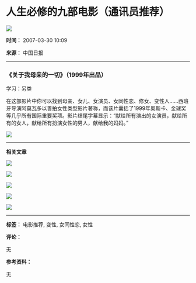 # 人生必修的九部电影（通讯员推荐）

![](../../../image_lt/tmd.gif)

**时间：** 2007-03-30 10:09

**来源：** 中国日报

---

### 《关于我母亲的一切》（1999年出品）

学习：另类

在这部影片中你可以找到母亲、女儿、女演员、女同性恋、修女、变性人……西班牙导演阿莫瓦多以善拍女性类型影片著称，而该片囊括了1999年奥斯卡、金球奖等几乎所有国际重要奖项。影片结尾字幕显示：“献给所有演出的女演员，献给所有的女人，献给所有扮演女性的男人，献给我的妈妈。”

![](xin_4703043010182421199811.jpg)

---

**相关文章** 

![](xin_560304300937592113582.jpg)

![](xin_540304282021013165614.jpg)

![](xin_2903042818103771485621.jpg)

![](xin_170304261919607121118.jpg)

![](xin_230304231841966227449.jpg)

---

**标签：** 电影推荐, 变性, 女同性恋, 女性

**评论：** 

无

**参考资料：** 

无